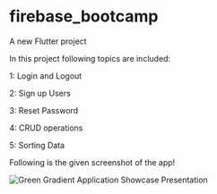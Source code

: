 # firebase_bootcamp

A new Flutter project

In this project following topics are included:

1: Login and Logout

2: Sign up Users

3: Reset Password

4: CRUD operations

5: Sorting Data

Following is the given screenshot of the app!

![Green Gradient Application Showcase Presentation](https://user-images.githubusercontent.com/49684285/218028656-0126ba04-9858-4b42-95e1-4be06d9c20c7.png)

